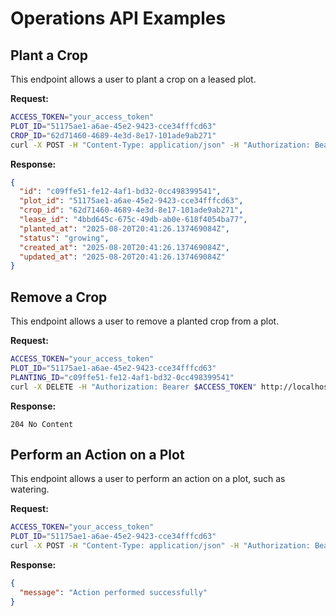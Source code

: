 # Operations API Examples

## Plant a Crop

This endpoint allows a user to plant a crop on a leased plot.

**Request:**

```bash
ACCESS_TOKEN="your_access_token"
PLOT_ID="51175ae1-a6ae-45e2-9423-cce34fffcd63"
CROP_ID="62d71460-4689-4e3d-8e17-101ade9ab271"
curl -X POST -H "Content-Type: application/json" -H "Authorization: Bearer $ACCESS_TOKEN" -d '{"crop_id": "$CROP_ID"}' http://localhost:8080/api/v1/operations/plots/$PLOT_ID/plantings
```

**Response:**

```json
{
  "id": "c09ffe51-fe12-4af1-bd32-0cc498399541",
  "plot_id": "51175ae1-a6ae-45e2-9423-cce34fffcd63",
  "crop_id": "62d71460-4689-4e3d-8e17-101ade9ab271",
  "lease_id": "4bbd645c-675c-49db-ab0e-618f4054ba77",
  "planted_at": "2025-08-20T20:41:26.137469084Z",
  "status": "growing",
  "created_at": "2025-08-20T20:41:26.137469084Z",
  "updated_at": "2025-08-20T20:41:26.137469084Z"
}
```

## Remove a Crop

This endpoint allows a user to remove a planted crop from a plot.

**Request:**

```bash
ACCESS_TOKEN="your_access_token"
PLOT_ID="51175ae1-a6ae-45e2-9423-cce34fffcd63"
PLANTING_ID="c09ffe51-fe12-4af1-bd32-0cc498399541"
curl -X DELETE -H "Authorization: Bearer $ACCESS_TOKEN" http://localhost:8080/api/v1/operations/plots/$PLOT_ID/plantings/$PLANTING_ID
```

**Response:**

```
204 No Content
```

## Perform an Action on a Plot

This endpoint allows a user to perform an action on a plot, such as watering.

**Request:**

```bash
ACCESS_TOKEN="your_access_token"
PLOT_ID="51175ae1-a6ae-45e2-9423-cce34fffcd63"
curl -X POST -H "Content-Type: application/json" -H "Authorization: Bearer $ACCESS_TOKEN" -d '{"action": "water"}' http://localhost:8080/api/v1/operations/plots/$PLOT_ID/actions
```

**Response:**

```json
{
  "message": "Action performed successfully"
}
```
